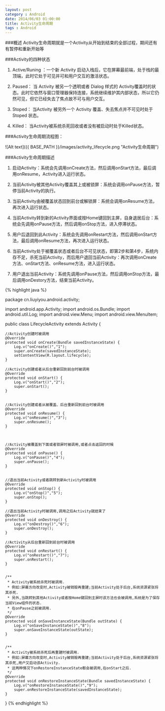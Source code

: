 ```yaml
---
layout: post
category : Android
date: 2014/06/03 01:00:00 
title: Activity生命周期
tags : Android
---
```



###概述
Activity生命周期就是一个Activity从开始到结束的全部过程，期间还有有暂停和重新开始等

###Activity的四种状态
1. Active/Runing ：一个新 Activity 启动入栈后，它在屏幕最前端，处于栈的最顶端，此时它处于可见并可和用户交互的激活状态。 

2. Paused： 当 Activity 被另一个透明或者 Dialog 样式的 Activity覆盖时的状态。此时它依然与窗口管理器保持连接，系统继续维护其内部状态，所以它仍然可见，但它已经失去了焦点故不可与用户交互。 

3. Stoped： 当Activity 被另外一个 Activity 覆盖、失去焦点并不可见时处于 Stoped 状态。 

4. Killed： 当Activity被系统杀死回收或者没有被启动时处于Killed状态。



###Activity生命周期流程图：

![Alt text]({{ BASE_PATH }}/images/activity_lifecycle.png "Activity生命周期")

###Activity生命周期描述

1. 启动Activity：系统会先调用onCreate方法，然后调用onStart方法，最后调用onResume，Activity进入运行状态。

2. 当前Activity被其他Activity覆盖其上或被锁屏：系统会调用onPause方法，暂停当前Activity的执行。

3. 当前Activity由被覆盖状态回到前台或解锁屏：系统会调用onResume方法，再次进入运行状态。

4. 当前Activity转到新的Activity界面或按Home键回到主屏，自身退居后台：系统会先调用onPause方法，然后调用onStop方法，进入停滞状态。

5. 用户后退回到此Activity：系统会先调用onRestart方法，然后调用onStart方法，最后调用onResume方法，再次进入运行状态。

6. 当前Activity处于被覆盖状态或者后台不可见状态，即第2步和第4步，系统内存不足，杀死当前Activity，而后用户退回当前Activity：再次调用onCreate方法、onStart方法、onResume方法，进入运行状态。

7. 用户退出当前Activity：系统先调用onPause方法，然后调用onStop方法，最后调用onDestory方法，结束当前Activity。

{% highlight java %}

package cn.liuyiyou.android.activity;

import android.app.Activity;
import android.os.Bundle;
import android.util.Log;
import android.view.Menu;
import android.view.MenuItem;


public class LifecycleActivity extends Activity {

    //Activity创建时被调用
    @Override
    protected void onCreate(Bundle savedInstanceState) {
        Log.v("onCreate()","1");
        super.onCreate(savedInstanceState);
        setContentView(R.layout.lifecycle);
    }

    //Activity创建或者从后台重新回到前台时被调用
    @Override
    protected void onStart() {
        Log.v("onStart()","2");
        super.onStart();
    }


    //Activity创建或者从被覆盖、后台重新回到前台时被调用
    @Override
    protected void onResume() {
        Log.v("onResume()","3");
        super.onResume();
    }



    //Activity被覆盖到下面或者锁屏时被调用,或者点击返回的时候
    @Override
    protected void onPause() {
        Log.v("onPause()","4");
        super.onPause();
    }


    //退出当前Activity或者跳转到新Activity时被调用
    @Override
    protected void onStop() {
        Log.v("onStop()","5");
        super.onStop();
    }

    //退出当前Activity时被调用,调用之后Activity就结束了
    @Override
    protected void onDestroy() {
        Log.v("onDestroy()","6");
        super.onDestroy();
    }

    //Activity从后台重新回到前台时被调用
    @Override
    protected void onRestart() {
        Log.v("onRestart()","7");
        super.onRestart();
    }


    /**
     * Activity被系统杀死时被调用.
     * 例如:屏幕方向改变时,Activity被销毁再重建;当前Activity处于后台,系统资源紧张将其杀死.
     * 另外,当跳转到其他Activity或者按Home键回到主屏时该方法也会被调用,系统是为了保存当前View组件的状态.
     * 在onPause之前被调用.
     */
    @Override
    protected void onSaveInstanceState(Bundle outState) {
        Log.v("onSaveInstanceState()","8");
        super.onSaveInstanceState(outState);
    }


    /**
     * Activity被系统杀死后再重建时被调用.
     * 例如:屏幕方向改变时,Activity被销毁再重建;当前Activity处于后台,系统资源紧张将其杀死,用户又启动该Activity.
     * 这两种情况下onRestoreInstanceState都会被调用,在onStart之后.
     */
    @Override
    protected void onRestoreInstanceState(Bundle savedInstanceState) {
        Log.v("onRestoreInstanceState()","9");
        super.onRestoreInstanceState(savedInstanceState);
    }

}
{% endhighlight %}





